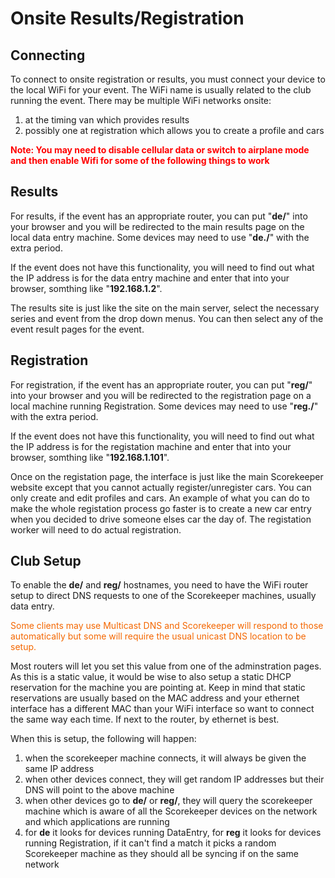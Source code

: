 # Onsite Results/Registration

## Connecting

To connect to onsite registration or results, you must connect your device to
the local WiFi for your event.  The WiFi name is usually related to the club
running the event.  There may be multiple WiFi networks onsite:

1. at the timing van which provides results 
2. possibly one at registration which allows you to create a profile and cars 

**<span style='color:red'>
Note: You may need to disable cellular data or switch to airplane mode and
then enable Wifi for some of the following things to work
</span>**


## Results

For results, if the event has an appropriate router, you can put "**de/**" into
your browser and you will be redirected to the main results page on the local
data entry machine.  Some devices may need to use "**de./**" with the extra
period.

If the event does not have this functionality, you will need to find out what
the IP address is for the data entry machine and enter that into your browser,
somthing like "**192.168.1.2**".

The results site is just like the site on the main server, select the necessary
series and event from the drop down menus.  You can then select any of the
event result pages for the event.


## Registration

For registration, if the event has an appropriate router, you can put
"**reg/**" into your browser and you will be redirected to the registration
page on a local machine running Registration.  Some devices may need to use
"**reg./**" with the extra period.

If the event does not have this functionality, you will need to find out what
the IP address is for the registation machine and enter that into your browser,
somthing like "**192.168.1.101**".

Once on the registation page, the interface is just like the main Scorekeeper
website except that you cannot actually register/unregister cars.  You can only
create and edit profiles and cars.  An example of what you can do to make the
whole registation process go faster is to create a new car entry when you
decided to drive someone elses car the day of.  The registation worker will
need to do actual registration.


## Club Setup

To enable the **de/** and **reg/** hostnames, you need to have the WiFi router
setup to direct DNS requests to one of the Scorekeeper machines, usually data
entry.

<span style='color:#F46700'>
Some clients may use Multicast DNS and Scorekeeper will respond to those
automatically but some will require the usual unicast DNS location to be setup.
</span>

Most routers will let you set this value from one of the adminstration pages.
As this is a static value, it would be wise to also setup a static DHCP
reservation for the machine you are pointing at.  Keep in mind that static
reservations are usually based on the MAC address and your ethernet interface
has a different MAC than your WiFi interface so want to connect the same way
each time.  If next to the router, by ethernet is best.

When this is setup, the following will happen:

 1. when the scorekeeper machine connects, it will always be given the same IP address
 1. when other devices connect, they will get random IP addresses but their DNS will point
    to the above machine
 1. when other devices go to **de/** or **reg/**, they will query the scorekeeper
    machine which is aware of all the Scorekeeper devices on the network and which applications are running
 1. for **de** it looks for devices running DataEntry, for **reg** it looks for devices
    running Registration, if it can't find a match it picks a random Scorekeeper machine
    as they should all be syncing if on the same network
